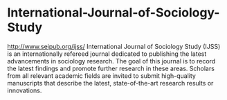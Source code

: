 International-Journal-of-Sociology-Study
========================================

http://www.seipub.org/ijss/
International Journal of Sociology Study (IJSS) is an internationally refereed journal dedicated to publishing the latest advancements in sociology research. The goal of this journal is to record the latest findings and promote further research in these areas. Scholars from all relevant academic fields are invited to submit high-quality manuscripts that describe the latest, state-of-the-art research results or innovations.
